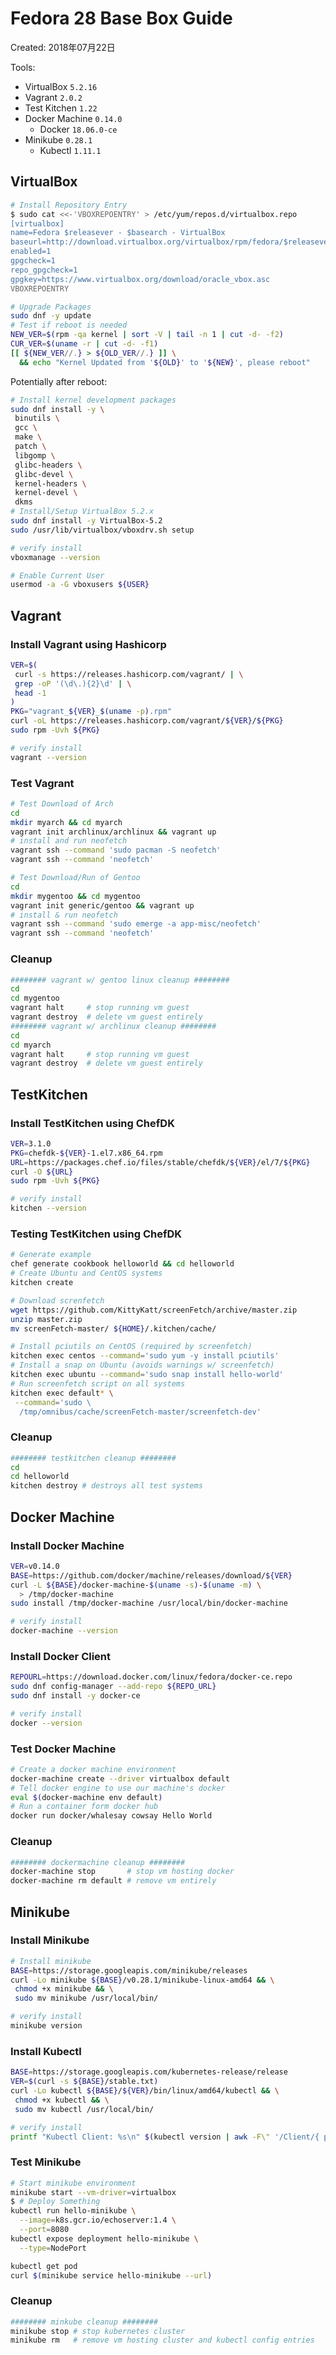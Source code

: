 # **Fedora 28 Base Box Guide**

Created: 2018年07月22日

Tools:
* VirtualBox `5.2.16`
* Vagrant `2.0.2`
* Test Kitchen `1.22`
* Docker Machine `0.14.0`
    * Docker `18.06.0-ce`
* Minikube `0.28.1`
    * Kubectl `1.11.1`

## **VirtualBox**

```bash
# Install Repository Entry
$ sudo cat <<-'VBOXREPOENTRY' > /etc/yum/repos.d/virtualbox.repo
[virtualbox]
name=Fedora $releasever - $basearch - VirtualBox
baseurl=http://download.virtualbox.org/virtualbox/rpm/fedora/$releasever/$basearch
enabled=1
gpgcheck=1
repo_gpgcheck=1
gpgkey=https://www.virtualbox.org/download/oracle_vbox.asc
VBOXREPOENTRY

# Upgrade Packages
sudo dnf -y update
# Test if reboot is needed
NEW_VER=$(rpm -qa kernel | sort -V | tail -n 1 | cut -d- -f2)
CUR_VER=$(uname -r | cut -d- -f1)
[[ ${NEW_VER//.} > ${OLD_VER//.} ]] \
  && echo "Kernel Updated from '${OLD}' to '${NEW}', please reboot"
```

Potentially after reboot:

```bash
# Install kernel development packages
sudo dnf install -y \
 binutils \
 gcc \
 make \
 patch \
 libgomp \
 glibc-headers \
 glibc-devel \
 kernel-headers \
 kernel-devel \
 dkms
# Install/Setup VirtualBox 5.2.x
sudo dnf install -y VirtualBox-5.2
sudo /usr/lib/virtualbox/vboxdrv.sh setup

# verify install
vboxmanage --version

# Enable Current User
usermod -a -G vboxusers ${USER}
```

## **Vagrant**


### **Install Vagrant using Hashicorp**

```bash
VER=$(
 curl -s https://releases.hashicorp.com/vagrant/ | \
 grep -oP '(\d\.){2}\d' | \
 head -1
)
PKG="vagrant_${VER}_$(uname -p).rpm"
curl -oL https://releases.hashicorp.com/vagrant/${VER}/${PKG}
sudo rpm -Uvh ${PKG}

# verify install
vagrant --version
```

### **Test Vagrant**

```bash
# Test Download of Arch
cd
mkdir myarch && cd myarch
vagrant init archlinux/archlinux && vagrant up
# install and run neofetch
vagrant ssh --command 'sudo pacman -S neofetch'
vagrant ssh --command 'neofetch'

# Test Download/Run of Gentoo
cd
mkdir mygentoo && cd mygentoo
vagrant init generic/gentoo && vagrant up
# install & run neofetch
vagrant ssh --command 'sudo emerge -a app-misc/neofetch'
vagrant ssh --command 'neofetch'
```

### **Cleanup**

```bash
######## vagrant w/ gentoo linux cleanup ########
cd
cd mygentoo
vagrant halt     # stop running vm guest
vagrant destroy  # delete vm guest entirely
######## vagrant w/ archlinux cleanup ########
cd
cd myarch
vagrant halt     # stop running vm guest
vagrant destroy  # delete vm guest entirely
```

## **TestKitchen**

### **Install TestKitchen using ChefDK**

```bash
VER=3.1.0
PKG=chefdk-${VER}-1.el7.x86_64.rpm
URL=https://packages.chef.io/files/stable/chefdk/${VER}/el/7/${PKG}
curl -O ${URL}
sudo rpm -Uvh ${PKG}

# verify install
kitchen --version
```

### **Testing TestKitchen using ChefDK**

```bash
# Generate example
chef generate cookbook helloworld && cd helloworld
# Create Ubuntu and CentOS systems
kitchen create

# Download screnfetch
wget https://github.com/KittyKatt/screenFetch/archive/master.zip
unzip master.zip
mv screenFetch-master/ ${HOME}/.kitchen/cache/

# Install pciutils on CentOS (required by screenfetch)
kitchen exec centos --command='sudo yum -y install pciutils'
# Install a snap on Ubuntu (avoids warnings w/ screenfetch)
kitchen exec ubuntu --command='sudo snap install hello-world'
# Run screenfetch script on all systems
kitchen exec default* \
 --command='sudo \
  /tmp/omnibus/cache/screenFetch-master/screenfetch-dev'
```

### **Cleanup**

```bash
######## testkitchen cleanup ########
cd
cd helloworld
kitchen destroy # destroys all test systems
```


## **Docker Machine**

### **Install Docker Machine**

```bash
VER=v0.14.0
BASE=https://github.com/docker/machine/releases/download/${VER}
curl -L ${BASE}/docker-machine-$(uname -s)-$(uname -m) \
  > /tmp/docker-machine
sudo install /tmp/docker-machine /usr/local/bin/docker-machine

# verify install
docker-machine --version
```

### **Install Docker Client**

```bash
REPOURL=https://download.docker.com/linux/fedora/docker-ce.repo
sudo dnf config-manager --add-repo ${REPO_URL}
sudo dnf install -y docker-ce

# verify install
docker --version
```

### **Test Docker Machine**


```bash
# Create a docker machine environment
docker-machine create --driver virtualbox default
# Tell docker engine to use our machine's docker
eval $(docker-machine env default)
# Run a container form docker hub
docker run docker/whalesay cowsay Hello World
```

### **Cleanup**

```bash
######## dockermachine cleanup ########
docker-machine stop       # stop vm hosting docker
docker-machine rm default # remove vm entirely
```

## **Minikube**


### **Install Minikube**

```bash
# Install minikube
BASE=https://storage.googleapis.com/minikube/releases
curl -Lo minikube ${BASE}/v0.28.1/minikube-linux-amd64 && \
 chmod +x minikube && \
 sudo mv minikube /usr/local/bin/

# verify install
minikube version
```

### **Install Kubectl**

```bash
BASE=https://storage.googleapis.com/kubernetes-release/release
VER=$(curl -s ${BASE}/stable.txt)
curl -Lo kubectl ${BASE}/${VER}/bin/linux/amd64/kubectl && \
 chmod +x kubectl && \
 sudo mv kubectl /usr/local/bin/

# verify install
printf "Kubectl Client: %s\n" $(kubectl version | awk -F\" '/Client/{ print $6 }')
```


### **Test Minikube**

```bash
# Start minikube environment
minikube start --vm-driver=virtualbox
$ # Deploy Something
kubectl run hello-minikube \
  --image=k8s.gcr.io/echoserver:1.4 \
  --port=8080
kubectl expose deployment hello-minikube \
  --type=NodePort

kubectl get pod
curl $(minikube service hello-minikube --url)
```

### **Cleanup**

```bash
######## minkube cleanup ########
minikube stop # stop kubernetes cluster
minikube rm   # remove vm hosting cluster and kubectl config entries
```

